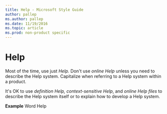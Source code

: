 ```yaml
---
title: Help - Microsoft Style Guide
author: pallep
ms.author: pallep
ms.date: 11/19/2016
ms.topic: article
ms.prod: non-product specific
---
```


# Help

Most of the time, use just *Help.* Don't use *online Help* unless you need to describe the Help system. Capitalize when referring to a Help system within a product.

It's OK to use *definition Help, context-sensitive Help*, and *online Help files* to describe the Help system itself or to explain how to develop a Help system.

**Example** Word Help
